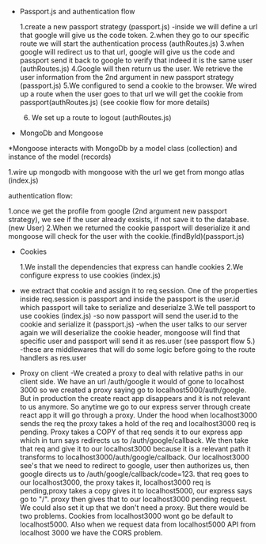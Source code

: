 - Passport.js and authentication flow

  1.create a new passport strategy (passport.js)
  -inside we will define a url that google will give us the code token.
  2.when they go to our specific route we will start the authentication process (authRoutes.js)
  3.when google will redirect us to that url, google will give us the code and passport send it back to google to verify that indeed it is the same user (authRoutes.js)
  4.Google will then return us the user. We retrieve the user information from the 2nd argument in new passport strategy (passport.js)
  5.We configured to send a cookie to the browser. We wired up a route when the user goes to that url we will get the cookie from passport(authRoutes.js) (see cookie flow for more details)

  6. We set up a route to logout (authRoutes.js)

* MongoDb and Mongoose

\*Mongoose interacts with MongoDb by a model class (collection) and instance of the model (records)

1.wire up mongodb with mongoose with the url we get from mongo atlas (index.js)

authentication flow:

1.once we get the profile from google (2nd argument new passport strategy), we see if the user already exsists, if not save it to the database.(new User)
2.When we returned the cookie passport will deserialize it and mongoose will check for the user with the cookie.(findById)(passport.js)

- Cookies

  1.We install the dependencies that express can handle cookies
  2.We configure express to use cookies (index.js)

* we extract that cookie and assign it to req.session. One of the properties inside req.session is passport and inside the passport is the user.id which passport will take to serialize and deserialze
  3.We tell passport to use cookies (index.js)
  -so now passport will send the user.id to the cookie and serialize it (passport.js)
  -when the user talks to our server again we will deserialize the cookie header, mongoose will find that specific user and passport will send it as res.user (see passport flow 5.)
  -these are middlewares that will do some logic before going to the route handlers as res.user

* Proxy on client
  -We created a proxy to deal with relative paths in our client side. We have an url /auth/google it would of gone to localhost 3000 so we created a proxy saying go to localhost5000/auth/google. But in production the create react app disappears and it is not relevant to us anymore.
  So anytime we go to our express server through create react app it will go through a proxy.
  Under the hood when localhost3000 sends the req the proxy takes a hold of the req and localhost3000 req is pending. Proxy takes a COPY of that req sends it to our express app which in turn says redirects us to /auth/google/callback. We then take that req and give it to our localhost3000 because it is a relevant path it transforms to localhost3000/auth/google/callback. Our localhost3000 see's that we need to redirect to google, user then authorizes us, then google directs us to /auth/google/callback/code=123.
  that req goes to our localhost3000, the proxy takes it, localhost3000 req is pending,proxy takes a copy gives it to localhost5000, our express says go to "/". proxy then gives that to our localhost3000 pending request.
  We could also set it up that we don't need a proxy. But there would be two problems. Cookies from localhost3000 wont go be default to localhost5000.
  Also when we request data from localhost5000 API from localhost 3000 we have the CORS problem.
